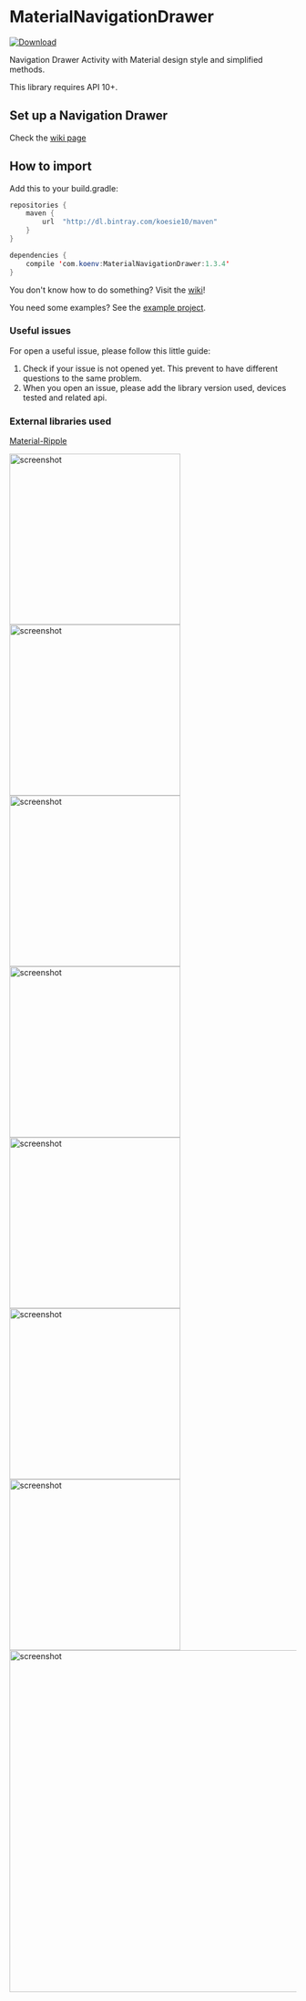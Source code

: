 MaterialNavigationDrawer
========================

[ ![Download](https://api.bintray.com/packages/koesie10/maven/MaterialNavigationDrawer/images/download.svg) ](https://bintray.com/koesie10/maven/MaterialNavigationDrawer/_latestVersion)

Navigation Drawer Activity with Material design style and simplified methods.

This library requires API 10+.

## Set up a Navigation Drawer
Check the [wiki page](https://github.com/neokree/MaterialNavigationDrawer/wiki/Set-Up-a-Navigation-Drawer-Activity)

## How to import
Add this to your build.gradle:
```java 
repositories {
    maven {
        url  "http://dl.bintray.com/koesie10/maven" 
    }
}

dependencies {
    compile 'com.koenv:MaterialNavigationDrawer:1.3.4'
}
```

You don't know how to do something? Visit the [wiki](https://github.com/neokree/MaterialNavigationDrawer/wiki)!

You need some examples? See the [example project](https://github.com/koesie10/MaterialNavigationDrawer/tree/master/sample).

### Useful issues
For open a useful issue, please follow this little guide:

1. Check if your issue is not opened yet. This prevent to have different questions to the same problem.
2. When you open an issue, please add the library version used, devices tested and related api. 

### External libraries used
[Material-Ripple](https://github.com/balysv/material-ripple)

<img src="https://raw.github.com/koesie10/MaterialNavigationDrawer/master/art/screen1.jpg" alt="screenshot" width="300px" height="auto" />
<img src="https://raw.github.com/koesie10/MaterialNavigationDrawer/master/art/screen2.jpg" alt="screenshot" width="300px" height="auto" />
<img src="https://raw.github.com/koesie10/MaterialNavigationDrawer/master/art/screen3.jpg" alt="screenshot" width="300px" height="auto" />
<img src="https://raw.github.com/koesie10/MaterialNavigationDrawer/master/art/screen4.jpg" alt="screenshot" width="300px" height="auto" />
<img src="https://raw.github.com/koesie10/MaterialNavigationDrawer/master/art/screen6.jpg" alt="screenshot" width="300px" height="auto" />
<img src="https://raw.github.com/koesie10/MaterialNavigationDrawer/master/art/screen7.jpg" alt="screenshot" width="300px" height="auto" />
<img src="https://raw.github.com/koesie10/MaterialNavigationDrawer/master/art/screen8.jpg" alt="screenshot" width="300px" height="auto" />
<img src="https://raw.github.com/koesie10/MaterialNavigationDrawer/master/art/screen5.jpg" alt="screenshot" width="600px" height="auto" />

